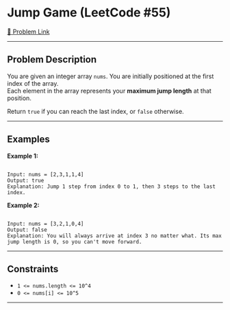 
#  Jump Game (LeetCode #55)

[🔗 Problem Link](https://leetcode.com/problems/jump-game/)

---

##  Problem Description

You are given an integer array `nums`. You are initially positioned at the first index of the array.  
Each element in the array represents your **maximum jump length** at that position.

Return `true` if you can reach the last index, or `false` otherwise.

---

##  Examples

**Example 1:**
```

Input: nums = [2,3,1,1,4]
Output: true
Explanation: Jump 1 step from index 0 to 1, then 3 steps to the last index.

```

**Example 2:**
```

Input: nums = [3,2,1,0,4]
Output: false
Explanation: You will always arrive at index 3 no matter what. Its max jump length is 0, so you can't move forward.

```

---

##  Constraints

- `1 <= nums.length <= 10^4`
- `0 <= nums[i] <= 10^5`

---

